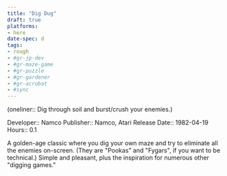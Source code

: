 ```yaml
---
title: "Dig Dug"
draft: true
platforms:
- here
date-spec: d
tags:
- rough
- #gr-jp-dev 
- #gr-maze-game 
- #gr-puzzle 
- #gr-gardener 
- #gr-acrobat 
- #sync
---
```


(oneliner:: Dig through soil and burst/crush your enemies.)

Developer:: Namco
Publisher:: Namco, Atari
Release Date:: 1982-04-19
Hours:: 0.1

A golden-age classic where you dig your own maze and try to eliminate all the enemies on-screen. (They are "Pookas" and "Fygars", if you want to be technical.) Simple and pleasant, plus the inspiration for numerous other "digging games."